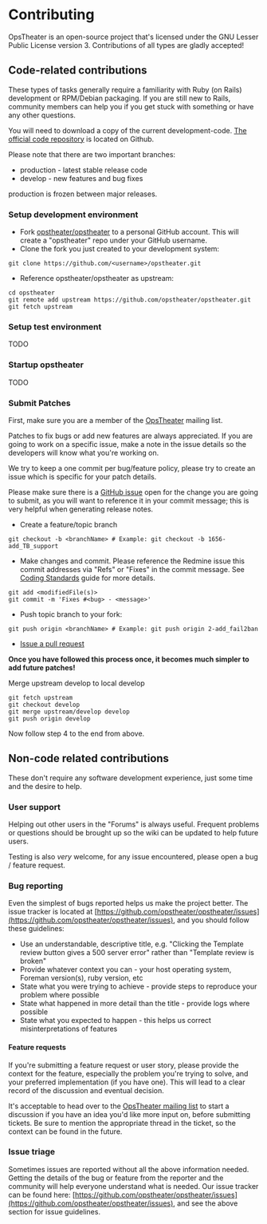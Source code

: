 # Contributing

OpsTheater is an open-source project that's licensed under the GNU Lesser Public License version 3.
Contributions of all types are gladly accepted!

## Code-related contributions

These types of tasks generally require a familiarity with Ruby (on Rails) development or RPM/Debian packaging. If you are still new to Rails, community members can help you if you get stuck with something or have any other questions.

You will need to download a copy of the current development-code. [The official code repository](https://github.com/opstheater/opstheater) is located on Github.

Please note that there are two important branches:

* production - latest stable release code
* develop - new features and bug fixes

production is frozen between major releases.

### Setup development environment
* Fork [opstheater/opstheater](https://github.com/opstheater/opstheater) to a personal GitHub account. This will create a "opstheater" repo under your GitHub username.
* Clone the fork you just created to your development system:

```
git clone https://github.com/<username>/opstheater.git
```

* Reference opstheater/opstheater as upstream:

```
cd opstheater
git remote add upstream https://github.com/opstheater/opstheater.git
git fetch upstream
```

### Setup test environment
TODO

### Startup opstheater
TODO

### Submit Patches
First, make sure you are a member of the [OpsTheater](https://groups.google.com/forum/#!forum/opstheater) mailing list.

Patches to fix bugs or add new features are always appreciated. If you are going to work on a specific issue, make a note in the issue details so the developers will know what you're working on.

We try to keep a one commit per bug/feature policy, please try to create an issue which is specific for your patch details.

Please make sure there is a [GitHub issue](https://github.com/opstheater/opstheater/issues) open for the change you are going to submit, as you will want to reference it in your commit message; this is very helpful when generating release notes.

* Create a feature/topic branch

```
git checkout -b <branchName> # Example: git checkout -b 1656-add_TB_support
```

*  Make changes and commit. Please reference the Redmine issue this commit
addresses via "Refs" or "Fixes" in the commit message. See [Coding
Standards](handbook.html#Codingstandards) guide for more details.

```
git add <modifiedFile(s)>
git commit -m 'Fixes #<bug> - <message>'
```

* Push topic branch to your fork:

```
git push origin <branchName> # Example: git push origin 2-add_fail2ban
```

* [Issue a pull request](https://help.github.com/articles/using-pull-requests)

**Once you have followed this process once, it becomes much simpler to add future patches!**

Merge upstream develop to local develop

```
git fetch upstream
git checkout develop
git merge upstream/develop develop
git push origin develop
```

Now follow step 4 to the end from above.

## Non-code related contributions
These don't require any software development experience, just some time and the desire to help.

### User support
Helping out other users in the "Forums" is always useful. Frequent problems or questions should be brought up so the wiki can be updated to help future users.

Testing is also *very* welcome, for any issue encountered, please open a bug / feature request.

### Bug reporting
Even the simplest of bugs reported helps us make the project better. The issue tracker is located at [https://github.com/opstheater/opstheater/issues](https://github.com/opstheater/opstheater/issues), and you should follow these guidelines:

* Use an understandable, descriptive title, e.g. "Clicking the Template review button gives a 500 server error" rather than "Template review is broken"
* Provide whatever context you can - your host operating system, Foreman version(s), ruby version, etc
* State what you were trying to achieve - provide steps to reproduce your problem where possible
* State what happened in more detail than the title - provide logs where possible
* State what you expected to happen - this helps us correct misinterpretations of features

#### Feature requests
If you're submitting a feature request or user story, please provide the context for the feature, especially the problem you're trying to solve, and your preferred implementation (if you have one). This will lead to a clear record of the discussion and eventual decision.

It's acceptable to head over to the [OpsTheater mailing list](https://groups.google.com/forum/#!forum/opstheater) to start a discussion if you have an idea you'd like more input on, before submitting tickets. Be sure to mention the appropriate thread in the ticket, so the context can be found in the future.

### Issue triage
Sometimes issues are reported without all the above information needed. Getting the details of the bug or feature from the reporter and the community will help everyone understand what is needed. Our issue tracker can be found here: [https://github.com/opstheater/opstheater/issues](https://github.com/opstheater/opstheater/issues), and see the above section for issue guidelines.
